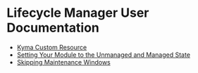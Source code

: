 # Lifecycle Manager User Documentation

* [Kyma Custom Resource](01-10-kyma-crd.md)
* [Setting Your Module to the Unmanaged and Managed State](./02-unmanaging-modules.md)
* [Skipping Maintenance Windows](./03-skipping-maintenance-windows.md)
